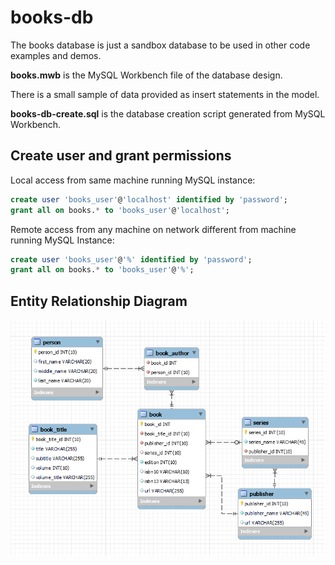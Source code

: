 # books-db

The books database is just a sandbox database to be used in other code examples and demos.

**books.mwb** is the MySQL Workbench file of the database design.

There is a small sample of data provided as insert statements in the model.

**books-db-create.sql** is the database creation script generated from MySQL Workbench.

## Create user and grant permissions

Local access from same machine running MySQL instance:

```sql
create user 'books_user'@'localhost' identified by 'password';
grant all on books.* to 'books_user'@'localhost';
```

Remote access from any machine on network different from machine running MySQL Instance:
```sql
create user 'books_user'@'%' identified by 'password';
grant all on books.* to 'books_user'@'%';
```

## Entity Relationship Diagram
<img src="books-data-model.png">

